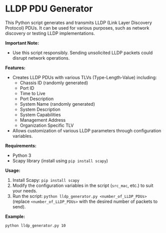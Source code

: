 # LLDP PDU Generator

This Python script generates and transmits LLDP (Link Layer Discovery Protocol) PDUs. It can be used for various purposes, such as network discovery or testing LLDP implementations.

**Important Note:**

* Use this script responsibly. Sending unsolicited LLDP packets could disrupt network operations.

**Features:**

* Creates LLDP PDUs with various TLVs (Type-Length-Value) including:
    * Chassis ID (randomly generated)
    * Port ID
    * Time to Live
    * Port Description
    * System Name (randomly generated)
    * System Description
    * System Capabilities
    * Management Address
    * Organization Specific TLV
* Allows customization of various LLDP parameters through configuration variables.

**Requirements:**

* Python 3
* Scapy library (install using `pip install scapy`)

**Usage:**

1. Install Scapy: `pip install scapy`
2. Modify the configuration variables in the script (`src_mac`, etc.) to suit your needs.
3. Run the script: `python lldp_generator.py <number_of_LLDP_PDUs>` (replace `<number_of_LLDP_PDUs>` with the desired number of packets to send).

**Example:**

```bash
python lldp_generator.py 10
